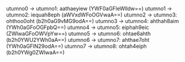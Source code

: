 utumno0 → utumno1: aathaeyiew (YWF0aGFleWlldw==)
utumno1 → utumno2: iequah8eph (aWVxdWFoOGVwaA==)
utumno2 → utumno3: ohthoo0oht (b2h0aG9vMG9odA==)
utumno3 → utumno4: ahthah8aim (YWh0aGFoOGFpbQ==)
utumno4 → utumno5: eiphah9eic (ZWlwaGFoOWVpYw==)
utumno5 → utumno6: ohtae6ahth (b2h0YWU2YWh0aA==)
utumno6 → utumno7: ahthae7oht (YWh0aGFlN29odA==)
utumno7 → utumno8: ohtah4eiph (b2h0YWg0ZWlwaA==)

